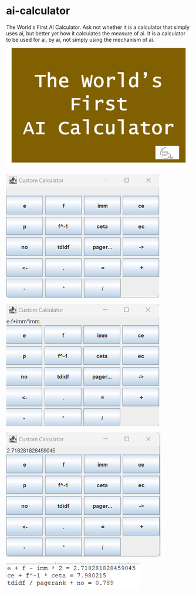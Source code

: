 # ai-calculator
The World's First AI Calculator. Ask not whether it is a calculator that simply uses ai, but better yet how it calculates the measure of ai.
It is a calculator to be used for ai, by ai, not simply using the mechanism of ai.

![Image0](https://github.com/hrishimukherjee25/ai-calculator/blob/main/AI-Calculator.jpg)

![Image1](https://github.com/hrishimukherjee25/ai-calculator/blob/main/Screenshot%202024-01-19%20160736.png)

![Image2](https://github.com/hrishimukherjee25/ai-calculator/blob/main/Screenshot%202024-01-19%20161005.png)

![Image3](https://github.com/hrishimukherjee25/ai-calculator/blob/main/Screenshot%202024-01-19%20161053.png)

![Image4](https://github.com/hrishimukherjee25/ai-calculator/blob/main/Screenshot%202024-01-19%20161228.png)
